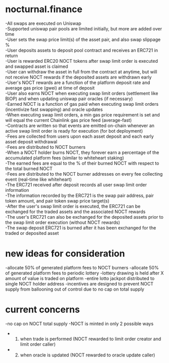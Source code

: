 # nocturnal.finance

-All swaps are executed on Uniswap  
-Supported uniswap pair pools are limited initially, but more are added over time  
-User sets the swap price limit(s) of the asset pair, and also swap slippage %  
-User deposits assets to deposit pool contract and receives an ERC721 in return  
-User is rewarded ERC20 NOCT tokens after swap limit order is executed and swapped asset is claimed   
-User can withdraw the asset in full from the contract at anytime, but will not receive NOCT rewards if the deposited assets are withdrawn early  
-User's NOCT rewards are a function of the platform deposit rate and average gas price (gwei) at time of deposit  
-User also earns NOCT when executing swap limit orders (settlement like BIOP) and when updating uniswap pair oracles (if necessary)   
-Earned NOCT is a function of gas paid when executing swap limit orders (incentivize fast swapping) and oracle updates  
-When executing swap limit orders, a min gas price requirement is set and will equal the current Chainlink gas price feed (average-fast)  
-Contracts are written so that events are emitted on-chain whenever an active swap limit order is ready for execution (for bot deployment)  
-Fees are collected from users upon each asset deposit and each early asset deposit withdrawal  
-Fees are distributed to NOCT burners  
-When a NOCT holder burns NOCT, they forever earn a percentage of the accumulated platform fees (similar to whiteheart staking)  
-The earned fees are equal to the % of their burned NOCT with respect to the total burned NOCT    
-Fees are distributed to the NOCT burner addresses on every fee collecting event (real-time like whiteheart)  
-The ERC721 received after deposit records all user swap limit order information  
-The information recorded by the ERC721 is the swap pair address, pair token amount, and pair token swap price target(s)  
-After the user's swap limit order is executed, the ERC721 can be exchanged for the traded assets and the associated NOCT rewards  
-The user's ERC721 can also be exchanged for the deposited assets prior to the swap limit order execution (without NOCT rewards)    
-The swap deposit ERC721 is burned after it has been exchanged for the traded or deposited asset  

# new ideas for consideration

-allocate 50% of generated platform fees to NOCT burners
-allocate 50% of generated platform fees to periodic lottery
-lottery drawing is held after X amount of value is traded on platform
-entire lotto jackpot distributed to single NOCT holder address
-incentives are designed to prevent NOCT supply from ballooning out of control due to no cap on total supply

# current concerns

-no cap on NOCT total supply
-NOCT is minted in only 2 possible ways
- 1) when trade is performed (NOCT rewarded to limit order creator and limit order caller)
- 2) when oracle is updated (NOCT rewarded to oracle update caller)

